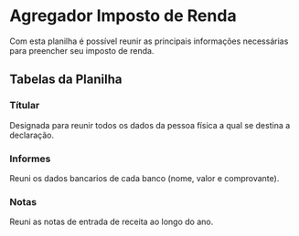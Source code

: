 # Agregador Imposto de Renda

Com esta planilha é possível reunir as principais informações necessárias para preencher seu imposto de renda.


## Tabelas da Planilha

### Títular

Designada para reunir todos os dados da pessoa física a qual se destina a declaração.

### Informes

Reuni os dados bancarios de cada banco (nome, valor e comprovante).

### Notas

Reuni as notas de entrada de receita ao longo do ano.
